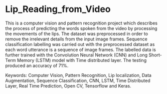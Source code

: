 # Lip_Reading_from_Video

This is a computer vision and pattern recognition project which describes the process of predicting the words spoken from the video by processing the movements of the lips. The dataset was preprocessed in order to remove the irrelevant details from the input image frames. Sequence classification labelling was carried out with the preprocessed dataset as each word utterance is a sequence of image frames. The labelled data is further trained with the Convolution Neural Network (CNN) and Long Short-Term Memory (LSTM) model with Time distributed layer. The testing produced an accuracy of 71%.

Keywords: Computer Vision, Pattern Recognition, Lip localization, Data Augmentation, Sequence Classification, CNN, LSTM, Time Distributed Layer, Real Time Prediction, Open CV, Tensorflow and Keras.

